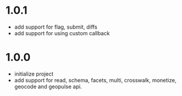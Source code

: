 # 1.0.1
* add support for flag, submit, diffs
* add support for using custom callback


# 1.0.0
* initialize project
* add support for read, schema, facets, multi, crosswalk, monetize, geocode and geopulse api.

